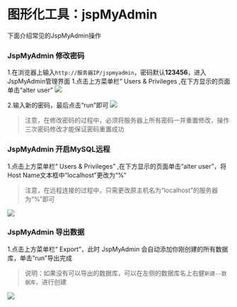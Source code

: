 # 图形化工具：jspMyAdmin

下面介绍常见的JspMyAdmin操作


### JspMyAdmin 修改密码
1.在浏览器上输入`http://服务器IP/jspmyadmin`，密码默认**123456**，进入JspMyAdmin管理界面
1.点击上方菜单栏“ Users & Privileges ,在下方显示的页面单击“alter user”
![](http://libs.websoft9.com/Websoft9/DocsPicture/zh/mysql/jspmyadmin-updatepw2-websoft9.png)

2.输入新的密码，最后点击“run”即可
![](http://libs.websoft9.com/Websoft9/DocsPicture/zh/mysql/jspmyadmin-updatepw1-websoft9.png)

>注意，在修改密码的过程中，必须将服务器上所有密码一并重置修改，操作三次密码修改才能保证密码重置成功

### JspMyAdmin 开启MySQL远程
1.点击上方菜单栏“ Users & Privileges” ,在下方显示的页面单击“alter user”，将Host Name文本框中“localhost”更改为“%”

>注意，在远程连接的过程中，只需更改原主机名为“localhost”的服务器为“%”即可

![](http://libs.websoft9.com/Websoft9/DocsPicture/zh/mysql/jspmyadmin-updatehost-websoft9.png)


### JspMyAdmin 导出数据

1.点击上方菜单栏“ Export”，此时 JspMyAdmin 会自动添加你刚创建的所有数据库，单击“run”导出完成

>说明：如果没有可以导出的数据库，可以在左侧的数据库名上右健`新建--数据库`，进行创建

![](http://libs.websoft9.com/Websoft9/DocsPicture/zh/mysql/jspadmin-exportmath-websoft9.png)
